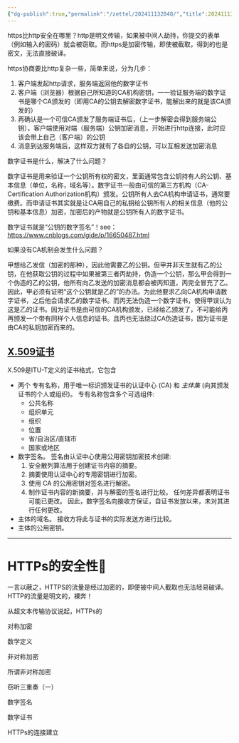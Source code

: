 ```yaml
---
{"dg-publish":true,"permalink":"/zettel/202411132048/","title":202411132048,"tags":["数字签名","数字证书","安全","非对称加密","http","https"]}
---
```



https比http安全在哪里？http是明文传输，如果被中间人劫持，你提交的表单（例如输入的密码）就会被窃取。而https是加密传输，即使被截取，得到的也是密文，无法直接破译。

https协商要比http复杂一些，简单来说，分为几步：

1. 客户端发起http请求，服务端返回他的数字证书
2. 客户端（浏览器）根据自己所知道的CA机构密钥，一一验证服务端的数字证书是哪个CA颁发的（即用CA的公钥去解密数字证书，能解出来的就是该CA颁发的）
3. 再确认是一个可信CA颁发了服务端证书后，（上一步解密会得到服务端公钥），客户端使用对端（服务端）公钥加密消息，开始进行http连接，此时应该会带上自己（客户端）的公钥
4. 消息到达服务端后，这样双方就有了各自的公钥，可以互相发送加密消息

数字证书是什么，解决了什么问题？

数字证书是用来验证一个公钥所有权的密文，里面通常包含公钥持有人的公钥、基本信息（单位，名称，域名等）。数字证书一般由可信的第三方机构（CA-Certification Authorization机构）颁发。公钥所有人去CA机构申请证书，通常要缴费。而申请证书其实就是让CA用自己的私钥给公钥所有人的相关信息（他的公钥和基本信息）加密，加密后的产物就是公钥所有人的数字证书。

数字证书就是“公钥的数字签名”！see：https://www.cnblogs.com/gide/p/16650487.html

如果没有CA机制会发生什么问题？

甲想给乙发信（加密的那种），因此他需要乙的公钥。但甲并非天生就有乙的公钥，在他获取公钥的过程中如果被第三者丙劫持，伪造一个公钥，那么甲会得到一个伪造的乙的公钥，他所有向乙发送的加密消息都会被丙知道，丙完全冒充了乙。因此，甲必须有证明“这个公钥就是乙的”的办法。为此他要求乙向CA机构申请数字证书，之后他会请求乙的数字证书。而丙无法伪造一个数字证书，使得甲误认为这是乙的证书。因为证书是由可信的CA机构颁发，已经给乙颁发了，不可能给丙再颁发一个带有同样个人信息的证书。且丙也无法绕过CA伪造证书，因为证书是由CA的私钥加密而来的。

[X.509证书](https://www.ibm.com/docs/zh/cics-ts/5.6?topic=certificates-x509)
---

X.509是ITU-T定义的证书格式，它包含

- 两个 专有名称，用于唯一标识颁发证书的认证中心 (CA) 和 *主体集* (向其颁发证书的个人或组织)。 专有名称包含多个可选组件:
    - 公共名称
    - 组织单元
    - 组织
    - 位置
    - 省/自治区/直辖市
    - 国家或地区
- 数字签名。 签名由认证中心使用公用密钥加密技术创建:
    1. 安全散列算法用于创建证书内容的摘要。
    2. 摘要使用认证中心的专用密钥进行加密。
    3. 使用 CA 的公用密钥对签名进行解密。
    4. 制作证书内容的新摘要，并与解密的签名进行比较。 任何差异都表明证书可能已更改。 因此，数字签名向接收方保证，自证书发放以来，未对其进行任何更改。
- 主体的域名。 接收方将此与证书的实际发送方进行比较。
- 主体的公用密钥。



---

HTTPs的安全性🔐
===

一言以蔽之，HTTPS的流量是经过加密的，即便被中间人截取也无法轻易破译。HTTP的流量是明文的，裸奔！

从超文本传输协议说起，HTTPs的

对称加密

数学定义

非对称加密

所谓非对称加密

窃听三重奏（一）

数字签名

数字证书

HTTPs的连接建立
